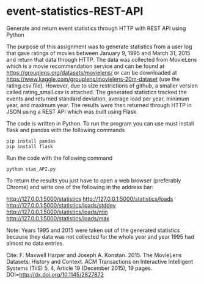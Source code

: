 # event-statistics-REST-API
Generate and return event statistics through HTTP with REST API using Python

The purpose of this assignment was to generate statistics from a user log that gave ratings of movies 
between January 9, 1995 and March 31, 2015 and return that data through HTTP. The data was collected 
from MovieLens which is a movie recommendation service and can be found at https://grouplens.org/datasets/movielens/ or 
can be downloaded at https://www.kaggle.com/grouplens/movielens-20m-dataset (use the rating.csv file).
However, due to size restrictions of github, a smaller version called rating_small.csv is attached. 
The generated statistics tracked the events and returned standard deviation, average load per year, minimum year, and maximum year.
The results were then returned through HTTP in JSON using a REST API which was built using Flask. 

The code is written in Python. To run the program you can use must install flask and pandas with the following commands

    pip install pandas
    pip install flask


Run the code with the following command

    python stas_API.py


To return the results you just have to open a web browser (preferably Chrome) and write one of the following in the address bar:

http://127.0.0.1:5000/statistics
http://127.0.0.1:5000/statistics/loads
http://127.0.0.1:5000/statistics/loads/stddev
http://127.0.0.1:5000/statistics/loads/min
http://127.0.0.1:5000/statistics/loads/max


Note: Years 1995 and 2015 were taken out of the generated statistics because they data was not collected for the whole year and year 1995 
had almost no data entries.



Cite: F. Maxwell Harper and Joseph A. Konstan. 2015. The MovieLens Datasets: History and Context. ACM Transactions on Interactive 
Intelligent Systems (TiiS) 5, 4, Article 19 (December 2015), 19 pages. DOI=http://dx.doi.org/10.1145/2827872
